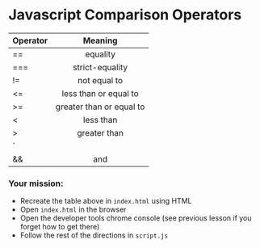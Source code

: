 # Javascript Comparison Operators

| Operator      |   Meaning                  |
| ------------- |:--------------------------:| 
| ==            | equality                   |
| ===           | strict-equality            |
| !=            | not equal to               |
| <=            | less than or equal to      |
| >=            | greater than or equal to   |
| <             | less than                  |
| >             | greater than               |
| `||`          | or                         |
| &&            | and                        |



### Your mission:
* Recreate the table above in `index.html` using HTML
* Open `index.html` in the browser
* Open the developer tools chrome console (see previous lesson if you forget how to get there)
* Follow the rest of the directions in `script.js`
